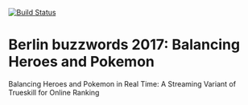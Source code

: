 [![Build Status](https://travis-ci.org/godatadriven/berlin-buzzwords-balancing-heroes-and-pokemon.svg?branch=master)](https://travis-ci.org/godatadriven/berlin-buzzwords-balancing-heroes-and-pokemon)

# Berlin buzzwords 2017: Balancing Heroes and Pokemon
Balancing Heroes and Pokemon in Real Time: A Streaming Variant of Trueskill for Online Ranking 
